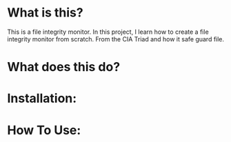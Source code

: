 # What is this?
This is a file integrity monitor.
In this project, I learn how to create a file integrity monitor from scratch. From the CIA Triad and how it safe guard file. 

# What does this do?

# Installation:

# How To Use:
